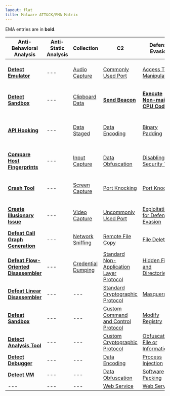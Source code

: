 ```yaml
---
layout: flat
title: Malware ATT&CK/EMA Matrix
---
```


EMA entries are in **bold**.

|Anti-Behavioral Analysis|Anti-Static Analysis|Collection|C2|Defense Evasion|Destruction|Discovery|Execution|Exfiltration|Fraud|Lateral Movement|Persistence|Privilege Escalation|
|-----------------|-----------------|-------------|--|---------------|-----------|---------|---------|------------|-----|----------------|-----------|--------------------|
|[**Detect Emulator**](https://collaborate.mitre.org/ema/index.php/Ema-1265)|---|[Audio Capture](https://attack.mitre.org/wiki/Technique/T1123)|[Commonly Used Port](https://attack.mitre.org/wiki/Technique/T1043)|[Access Token Manipulation](https://attack.mitre.org/wiki/Technique/T1134)|[**Consume System Resources**](https://collaborate.mitre.org/ema/index.php/Ema-1177)|[Account Discovery](https://attack.mitre.org/wiki/Technique/T1087)|[Execution through API](https://attack.mitre.org/wiki/Technique/T1106)|[Data Compressed](https://attack.mitre.org/wiki/Technique/T1002)|[**Access Premium Service**](https://collaborate.mitre.org/ema/index.php/Ema-1178)|[Remote File Copy](https://attack.mitre.org/wiki/Technique/T1105)|[Hooking](https://attack.mitre.org/wiki/Technique/T1179)|[Explotation for Privilege Escalation](https://attack.mitre.org/wiki/Technique/T1068)|
|[**Detect Sandbox**](https://collaborate.mitre.org/ema/index.php/Ema-1233)|---|[Clipboard Data](https://attack.mitre.org/wiki/Technique/T1115)|[**Send Beacon**](https://collaborate.mitre.org/ema/index.php/Ema-1237)|[**Execute Non-main CPU Code**](https://collaborate.mitre.org/ema/index.php/Ema-1221)|[**Denial of Service**](https://collaborate.mitre.org/ema/index.php/Ema-1175)|[File and Directory Discovery](https://attack.mitre.org/wiki/Technique/T1083)|[Execution through Module Load](https://attack.mitre.org/wiki/Technique/T1129)|[Data Encrypted](https://attack.mitre.org/wiki/Technique/T1022)|[**Click Fraud**](https://collaborate.mitre.org/ema/index.php/Ema-1179)|[Exploitation of Remote Services](https://attack.mitre.org/wiki/Technique/T1210)|[Modify Existing Service](https://attack.mitre.org/wiki/Technique/T1031)|[Hooking](https://attack.mitre.org/wiki/Technique/T1179)|
|[**API Hooking**](https://collaborate.mitre.org/ema/index.php/Ema-1035)|---|[Data Staged](https://attack.mitre.org/wiki/Technique/T1074)|[Data Encoding](https://attack.mitre.org/wiki/Technique/T1132)|[Binary Padding](https://attack.mitre.org/wiki/Technique/T1009)|[**Destroy Hardware**](https://collaborate.mitre.org/ema/index.php/Ema-1196)|[Peripheral Device Discovery](https://attack.mitre.org/wiki/Technique/T1120)|[PowerShell](https://attack.mitre.org/wiki/Technique/T1086)|[Exfiltration Over Command and Control Channel](https://attack.mitre.org/wiki/Technique/T1041)|---|---|[New Service](https://attack.mitre.org/wiki/Technique/T1050)|[Process Injection](https://attack.mitre.org/wiki/Technique/T1055)|
|[**Compare Host Fingerprints**](https://collaborate.mitre.org/ema/index.php/Ema-1120)|---|[Input Capture](https://attack.mitre.org/wiki/Technique/T1056)|[Data Obfuscation](https://attack.mitre.org/wiki/Technique/T1001)|[Disabling Security Tools](https://attack.mitre.org/wiki/Technique/T1089)|[**Encrypt Files**](https://collaborate.mitre.org/ema/index.php/Ema-1122)|[Process Discovery](https://attack.mitre.org/wiki/Technique/T1057)|[Scripting](https://attack.mitre.org/wiki/Technique/T1064)|[Exfiltration Over Alternative Protocol](https://attack.mitre.org/wiki/Technique/T1048)|---|---|[Registry Run Keys / Start Folder](https://attack.mitre.org/wiki/Technique/T1060)|[Scheduled Task](https://attack.mitre.org/wiki/Technique/T1053)|
|[**Crash Tool**](https://collaborate.mitre.org/ema/index.php/Ema-1049)|---|[Screen Capture](https://attack.mitre.org/wiki/Technique/T1113)|[Port Knocking](https://attack.mitre.org/wiki/Technique/T1205)|[Port Knocking](https://attack.mitre.org/wiki/Technique/T1205)|[**Erase Data**](https://collaborate.mitre.org/ema/index.php/Ema-1195)|[Query Registry](https://attack.mitre.org/wiki/Technique/T1012)|[Command-Line Interface](https://attack.mitre.org/wiki/Technique/T1059)|[Exfiltration Over Other Network Medium](https://attack.mitre.org/wiki/Technique/T1011)|---|---|[Port Knocking](https://attack.mitre.org/wiki/Technique/T1205)|---|
|[**Create Illusionary Issue**](https://collaborate.mitre.org/ema/index.php/Ema-1031)|---|[Video Capture](https://attack.mitre.org/wiki/Technique/T1125)|[Uncommonly Used Port](https://attack.mitre.org/wiki/Technique/T1065)|[Exploitation for Defense Evasion](https://attack.mitre.org/wiki/Technique/T1211)|[**Manipulate File System Data**](https://collaborate.mitre.org/ema/index.php/Ema-1127)|[Security Software Discovery](https://attack.mitre.org/wiki/Technique/T1063)|[Rundll32](https://attack.mitre.org/wiki/Technique/T1085)|[Exfiltration Over Physical Medium](https://attack.mitre.org/wiki/Technique/T1052)|---|---|[Timestomp](https://attack.mitre.org/wiki/Technique/T1099)|---|
|[**Defeat Call Graph Generation**](https://collaborate.mitre.org/ema/index.php/Ema-1228)|---|[Network Sniffing](https://attack.mitre.org/wiki/Technique/T1040)|[Remote File Copy](https://attack.mitre.org/wiki/Technique/T1105)|[File Deletion](https://attack.mitre.org/wiki/Technique/T1107)|[**Manipulate Network Traffic**](https://collaborate.mitre.org/ema/index.php/Ema-1126)|[System Information Discovery](https://attack.mitre.org/wiki/Technique/T1082)|[Scheduled Task](https://attack.mitre.org/wiki/Technique/T1053)|---|---|---|[Scheduled Task](https://attack.mitre.org/wiki/Technique/T1053)|---|
|[**Defeat Flow-Oriented Disassembler**](https://collaborate.mitre.org/ema/index.php/Ema-1227)|---|[Credential Dumping](https://attack.mitre.org/wiki/Technique/T1003)|[Standard Non-Application Layer Protocol](https://attack.mitre.org/wiki/Technique/T1095)|[Hidden File and Directories](https://attack.mitre.org/wiki/Technique/T1158)|---|[System Time Discovery](https://attack.mitre.org/wiki/Technique/T1124)|---|---|---|---|[Hidden File and Directories](https://attack.mitre.org/wiki/Technique/T1158)|---|
|[**Defeat Linear Disassembler**](https://collaborate.mitre.org/ema/index.php/Ema-1229)|---|---|[Standard Cryptographic Protocol](https://attack.mitre.org/wiki/Technique/T1032)|[Masquerading](https://attack.mitre.org/wiki/Technique/T1036)|---|[System Owner/User Discovery](https://attack.mitre.org/wiki/Technique/T1033)|---|---|---|---|---|---|
|[**Defeat Sandbox**](https://collaborate.mitre.org/ema/index.php/Ema-1027)|---|---|[Custom Command and Control Protocol](https://attack.mitre.org/wiki/Technique/T1094)|[Modify Registry](https://attack.mitre.org/wiki/Technique/T1112)|---|[System Network Configuration Discovery](https://attack.mitre.org/wiki/Technique/T1016)|---|---|---|---|---|---|
|[**Detect Analysis Tool**](https://collaborate.mitre.org/ema/index.php/Ema-1005)|---|---|[Custom Cryptographic Protocol](https://attack.mitre.org/wiki/Technique/T1024)|[Obfuscated File or Information](https://attack.mitre.org/wiki/Technique/T1027)|---|---|---|---|---|---|---|---|
|[**Detect Debugger**](https://collaborate.mitre.org/ema/index.php/Ema-1253)|---|---|[Data Encoding](https://attack.mitre.org/wiki/Technique/T1132)|[Process Injection](https://attack.mitre.org/wiki/Technique/T1055)|---|---|---|---|---|---|---|---|
|[**Detect VM**](https://collaborate.mitre.org/ema/index.php/Ema-1239)|---|---|[Data Obfuscation](https://attack.mitre.org/wiki/Technique/T1001)|[Software Packing](https://attack.mitre.org/wiki/Technique/T1045)|---|---|---|---|---|---|---|---|
|---|---|---|[Web Service](https://attack.mitre.org/wiki/Technique/T1102)|[Web Service](https://attack.mitre.org/wiki/Technique/T1102)|---|---|---|---|---|---|---|---|
